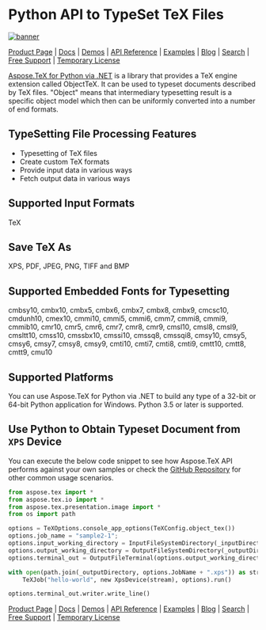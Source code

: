 # Python API to TypeSet TeX Files

<!-- ![Version 24.1.0](https://img.shields.io/badge/nuget-v24.1.0-blue) ![Nuget](https://img.shields.io/nuget/dt/Aspose.TeX) -->

[![banner](https://products.aspose.com/tex/icons/aspose_tex-for-python-net-banner-1.png)](https://releases.aspose.com/tex/python-net/)

[Product Page](https://products.aspose.com/tex/python-net/) | [Docs](https://docs.aspose.com/tex/python-net/) | [Demos](https://products.aspose.app/tex/family) | [API Reference](https://reference.aspose.com/tex/python-net/) | [Examples](https://github.com/aspose-tex/Aspose.TeX-for-Python-.NET) | [Blog](https://blog.aspose.com/category/tex/) | [Search](https://search.aspose.com/) | [Free Support](https://forum.aspose.com/c/tex) | [Temporary License](https://purchase.aspose.com/temporary-license/)

[Aspose.TeX for Python via .NET](https://products.aspose.com/tex/python-net/) is a library that provides a TeX engine extension called ObjectTeX. It can be used to typeset documents described by TeX files. "Object" means that intermediary typesetting result is a specific object model which then can be uniformly converted into a number of end formats.

## TypeSetting File Processing Features
- Typesetting of TeX files
- Create custom TeX formats
- Provide input data in various ways
- Fetch output data in various ways

## Supported Input Formats

TeX

## Save TeX As

XPS, PDF, JPEG, PNG, TIFF and BMP

## Supported Embedded Fonts for Typesetting

cmbsy10, cmbx10, cmbx5, cmbx6, cmbx7, cmbx8, cmbx9, cmcsc10, cmdunh10, cmex10, cmmi10, cmmi5, cmmi6, cmm7, cmmi8, cmmi9, cmmib10, cmr10, cmr5, cmr6, cmr7, cmr8, cmr9, cmsl10, cmsl8, cmsl9, cmsltt10, cmss10, cmssbx10, cmssi10, cmssq8, cmssqi8, cmsy10, cmsy5, cmsy6, cmsy7, cmsy8, cmsy9, cmti10, cmti7, cmti8, cmti9, cmtt10, cmtt8, cmtt9, cmu10

## Supported Platforms

You can use Aspose.TeX for Python via .NET to build any type of a 32-bit or 64-bit Python application for Windows. Python 3.5 or later is supported.

## Use Python to Obtain Typeset Document from `XPS` Device

You can execute the below code snippet to see how Aspose.TeX API performs against your own samples or check the [GitHub Repository](https://github.com/aspose-tex/Aspose.TeX-for-Python-.NET) for other common usage scenarios.

```python
from aspose.tex import *
from aspose.tex.io import *
from aspose.tex.presentation.image import *
from os import path

options = TeXOptions.console_app_options(TeXConfig.object_tex())
options.job_name = "sample2-1";
options.input_working_directory = InputFileSystemDirectory(_inputDirectory)
options.output_working_directory = OutputFileSystemDirectory(_outputDirectory)
options.terminal_out = OutputFileTerminal(options.output_working_directory)

with open(path.join(_outputDirectory, options.JobName + ".xps")) as stream:
    TeXJob("hello-world", new XpsDevice(stream), options).run()

options.terminal_out.writer.write_line()
```

[Product Page](https://products.aspose.com/tex/python-net/) | [Docs](https://docs.aspose.com/tex/python-net/) | [Demos](https://products.aspose.app/tex/family) | [API Reference](https://reference.aspose.com/tex/python-net/) | [Examples](https://github.com/aspose-tex/Aspose.TeX-for-Python-.NET) | [Blog](https://blog.aspose.com/category/tex/) | [Search](https://search.aspose.com/) | [Free Support](https://forum.aspose.com/c/tex) | [Temporary License](https://purchase.aspose.com/temporary-license/)